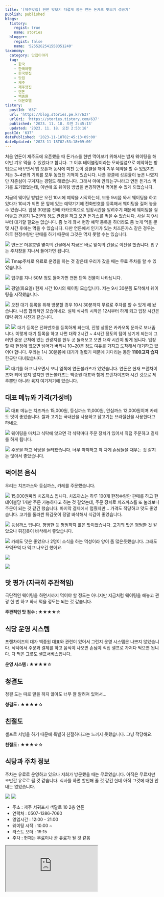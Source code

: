 ```yaml
---
title: '[제주맛집] 한번 맛보기 더럽게 힘든 연돈 돈카츠 맛보기 성공기'
publish: published
blogs:
  tistory:
    regist: true
    name: stories
  blogger:
    regist: false
    name: '5255262541558351240'
taxonomy:
  category: 맛집이야기
  tag:
    - 한국
    - 한국여행
    - 한국맛집
    - 맛집
    - 제주
    - 제주맛집
    - 연돈
    - 백종원
    - 더본호텔
tistory:
  postId: '637'
  url: 'https://blog.stories.pe.kr/637'
  urlOri: 'https://stories.tistory.com/637'
  published: '2023. 11. 18. 오전 2:45:13'
  updated: '2023. 11. 18. 오전 2:53:18'
postId: '637'
datePublished: '2023-11-18T02:45:13+09:00'
dateUpdated: '2023-11-18T02:53:18+09:00'
---
```


처음 연돈이 제주도에 오픈했을 때 돈가스를 한번 먹어보기 위해서는 밤새 웨이팅을 해야만 겨우 먹을 수 있었다고 합니다. 그 이후 테이블링이라는 모바일앱으로 예약하는 방법으로 바꾸면서 앱 오픈과 동시에 미친 듯이 광클을 해야 겨우 예약을 할 수 있었지만 저는 3~4번의 기회를 모두 놓쳤던 기억이 있습니다. 나름 광클에 성공률이 높은 나였지만 자존심이 구겨지는 경험도 해봤습니다. 그래서 아예 안되는구나라고 연돈 돈가스 먹기를 포기했었는데, 이번에 또 웨이팅 방법을 변경하면서 먹어볼 수 있게 되었습니다.

지금의 웨이팅 방법은 오전 10시에 예약을 시작하는데, 보통 9시쯤 와서 웨이팅을 하고 있다가 10시가 되면 문 앞에 있는 예약기기에 전화번호를 등록해서 웨이팅을 걸어 놓을 수 있습니다. 입장 30분쯤 전에 카카오톡으로 입장시간을 알려주기 때문에 웨이팅을 걸어놓고 관광지 1~2군데 정도 관광을 하고 오면 돈가스를 먹을 수 있습니다.
사실 꼭 9시부터 대기할 필요는 없습니다. 좀 늦게 와서 현장 예약 등록을 하더라도 좀 늦게 먹을 뿐 몇 시간 후에는 먹을 수 있습니다. 다만 연돈에서 인기가 있는 치즈돈가스 같은 경우는 하루 한정수량만 판매를 하기 때문에 그것은 먹지 못할 수는 있습니다.

![](./images/njo2_20231031_100129-01.jpeg)
연돈은 더본호텔 옆쪽의 건물에서 지금은 바로 앞쪽의 건물로 이전을 했습니다. 입구는 주차장을 지나서 들어가면 됩니다.

![](./images/njo2_20231031_100140-01.jpeg)
Tmap주차로 유료로 운영을 하는 것 같은데 우리가 갔을 때는 무료 주차를 할 수 있었습니다.

![](./images/njo2_20231031_100212-01.jpeg)
입구를 지나 50M 정도 들어가면 연돈 단독 건물이 나타납니다.

![](./images/njo2_20231031_100327-01.jpeg)
평일(화요일) 현재 시간 10시의 웨이팅 모습입니다. 저는 9시 30분쯤 도착해서 웨이팅을 시작했습니다.

![](./images/njo2_20231031_100413-01.jpeg)
오전 대기 등록을 위해 방문할 경우 10시 30분까지 무료로 주차를 할 수 있게 해 놨습니다. 나름 합리적인 모습이네요. 실제 식사의 시작은 12시부터 하게 되고 입장 시간은 대략 위의 사진과 같습니다.

![](./images/njo2_20231031_131400-01.jpeg)
![](./images/njo2_20231031_100508-01.jpeg)
대기 등록은 전화번호를 등록하게 되는데, 진행 상황은 카카오톡 문자로 보내줍니다. 이렇게 대기 등록을 하고 나면 대략 2시간 ~ 4시간 정도의 텀이 생기게 되는데 그러면 중문 근처에 있는 관광지를 한두 곳 둘러보고 오면 대략 시간이 맞게 됩니다. 입장할 때 현장에 없으면 넘어가 버리니 10~20분 정도 여유를 가지고 도착해서 대기하고 있어야 합니다.
우리는 1시 30분쯤에 대기가 걸렸기 때문에 기다리는 동안 **1100고지 습지** 한곳만 다녀왔습니다.

![](./images/njo2_20231031_131314-01.jpeg)
대기를 하고 나오면서 보니 옆쪽에 연돈볼카츠가 있었습니다. 연돈은 현재 프랜차이즈화 되어 있지 않지만 연돈볼카츠는 백종원 대표와 함께 프랜차이즈화 시킨 것으로 제주뿐만 아니라 육지 여기저기에 있습니다.

## 대표 메뉴와 가격(가성비)

![](./images/njo2_20231031_131503-01.jpeg)
대표 메뉴는 치즈까스 15,000원, 등심까스 11,000원, 안심까스 12,000원이며 카레도 맛이 좋았습니다.
쌀과 고기는 국내산을 사용하고 닭고기는 브라질산을 사용한다고 하네요.

![](./images/njo2_20231031_133759-01.jpeg)
웨이팅을 마치고 식탁에 앉으면 각 식탁마다 주문 장치가 있어서 직접 주문하고 결제를 하게 됩니다.

![](./images/njo2_20231031_133848-01.jpeg)
주문을 하고 식당을 둘러봤습니다. 너무 빡빡하고 꽉 차게 손님들을 채우는 것 같지는 않아서 좋았습니다.

## 먹어본 음식

우리는 치즈까스와 등심까스, 카레를 주문했습니다.

![](./images/njo2_20231031_134713-01.jpeg)
15,000원짜리 치즈까스 입니다. 치즈까스는 하루 100개 한정수량만 판매를 하고 한 테이블당 1개만 주문 가능하다고 하는 것 같았는데, 주문 장치로 치즈까스를 또 눌러보니 주문이 되는 것 같긴 했습니다. 마지막 결제에서 멈췄지만...
가격도 적당하고 맛도 좋았습니다. 고기를 둘러싼 튀김옷이 정말 바삭해서 식감이 좋았습니다.

![](./images/njo2_20231031_134716-01.jpeg)
등심까스 입니다. 평범한 듯 평범하지 않은 맛이었습니다. 고기의 맛은 평범한 것 같았으나 튀김옷이 바삭해서 좋았습니다.

![](./images/njo2_20231031_134722-01.jpeg)
카레도 맛은 좋았으나 2명이 소식을 하는 먹성이라 양이 좀 많은듯했습니다. 그래도 꾸역꾸역 다 먹고 나오긴 했어요.

![](./images/njo2_20231031_134754-01.jpeg)

![](./images/njo2_20231031_134807-01.jpeg)

## 맛 평가 (지극히 주관적임)

극단적인 웨이팅을 하면서까지 먹어야 할 정도는 아니지만 지금처럼 웨이팅을 해놓고 관광 한 번 하고 와서 먹을 정도는 되는 것 같습니다.

<div className='alert alert-info'>
<b>주관적인 맛 점수 : </b> ★★★★☆
</div>

## 식당 운영 시스템

프랜차이즈의 대가 백종원 대표와 관련이 있어서 그런지 운영 시스템은 나쁘지 않았습니다.
식탁에서 주문과 결제를 하고 음식이 나오면 손님이 직접 셀프로 가져다 먹으면 됩니다. 다 먹은 그릇도 셀프서비스입니다.

<div className='alert alert-info'>
<b>운영 시스템 : </b> ★★★★☆
</div>

## 청결도

청결 도는 따로 말을 하지 않아도 너무 잘 알려져 있어서...

<div className='alert alert-info'>
<b>청결도 : </b> ★★★★☆
</div>

## 친절도

셀프로 서빙을 하기 때문에 특별히 친절하다고는 느끼지 못했습니다. 그냥 적당해요.

<div className='alert alert-info'>
<b>친절도 : </b> ★★★☆☆
</div>

## 식당과 주차 정보

주차는 유료로 운영하고 있으나 저희가 방문했을 때는 무료였습니다. 아직은 무료지만 조만간 유료로 될 것 같습니다. 식사를 하면 할인해 줄 것 같긴 한데 아직 그것에 대한 안내는 없었습니다.

![](./images/njo2_20231031_132215-01.jpeg)
![](./images/njo2_20231031_131407-01.jpeg)

- 주소 : 제주 서귀포시 색달로 10 2층 연돈
- 연락처 : 0507-1386-7060
- 영업시간 : 12:00 - 21:00
- 웨이팅 시작 : 10:00 ~
- 라스트 오더 : 19:15
- 주차 : 현재는 무료이나 곧 유료가 될 것 같음

<div className='embed-responsive embed-responsive-16by9'>
<iframe src='https://www.google.com/maps/embed?pb=!1m18!1m12!1m3!1d1002.4066194847483!2d126.40583189147493!3d33.2589713277531!2m3!1f0!2f0!3f0!3m2!1i1024!2i768!4f13.1!3m3!1m2!1s0x350c5bc3e1cdc0bd%3A0x22be2eedc74c07a4!2z7Jew64-I!5e1!3m2!1sko!2skr!4v1700242861713!5m2!1sko!2skr' className='embed-responsive-item' allowFullScreen></iframe>
</div>
